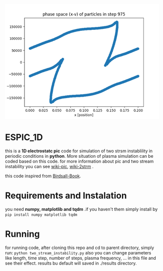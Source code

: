 ![two stram instability simulated by ESPIC_1D](pic/two_stram_inst_by_ESPIC.png)

# ESPIC_1D

this is a **1D electrostatc pic** code for simulation of two strsm instablility in periodic conditions in **python**. More situation of plasma simulation can be coded based on this code.
for more information about pic and two stream instability you can see [wiki-pic](https://en.wikipedia.org/wiki/Particle-in-cell), [wiki-2strm](https://en.wikipedia.org/wiki/Two-stream_instability) .

this code inspired from [Birdsall-Book](https://www.taylorfrancis.com/books/mono/10.1201/9781315275048/plasma-physics-via-computer-simulation-langdon-birdsall).

# Requirements and Instalation
you need **numpy, matplotlib and tqdm** .if you haven't them simply install by `pip install numpy matplotlib tqdm`

# Running
for running code, after cloning this repo and cd to parent directory, simply run:
    `python two_stream_instability.py`
also you can change parameters like length, time step, number of steps, plasma frequency, ... in this file and see their effect.
results bu default will saved in ./results directory. 
